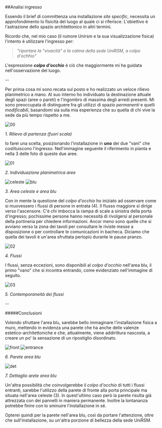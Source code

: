 ##Analisi ingresso

Essendo il brief di committenza una installazione _site specific_, 
necessita un approfondimento lo fisicità del luogo al quale ci si riferisce.
L'obiettivo è l'astrazione dello spazio architettonico in altri termini. 

Ricordo che, nel mio caso 
(il rumore Unirsm e la sua visualizzazione fisica) l'intento è utilizzare l'ingresso per:

> _"riportare la "vivacità" o la calma della sede UniRSM, a colpo d'ochhio"_

L'espressione **_colpo d'occhio_** è ciò che maggiormente mi ha guidata nell'osservazione del luogo.

--

Per prima cosa mi sono recata sul posto e ho realizzato un veloce rilievo planimetrico a mano. 
Al suo interno ho individuato la destinazione attuale degli spazi (aree o pareti) e l'ingombro di massima 
degli arredi presenti. Mi sono preoccupata di distinguere fra gli utilizzi di spazio _permanenti_ e 
quelli _modificabili_, basandomi sia sulla mia esperienza che su quella di chi vive la sede da più 
tempo rispetto a me.

![00](http://i.imgur.com/QW7tb0M.jpg?2)

_1. Rilievo di partenza (fuori scala)_

Io farei una scelta, posizionando l'installazione in **uno** dei due "vani" che costituiscono l'ingresso. 
Nell'immagine seguente il riferimento in pianta e nella 3 delle foto di queste due aree.

![01](http://i.imgur.com/5gpfRlF.jpg?2)

_2. Individuazione planimetrica aree_

![celeste](http://i.imgur.com/RA8BUk3.jpg?1) ![blu](http://i.imgur.com/SqxXw6d.jpg?3) 

_3. Area celeste e area blu_

Con in mente la questione del _colpo d'occhio_ ho iniziato ad osservare come si muovessero 
i flussi di persone in entrata (4). Il flusso maggiore si dirige verso l'ascensore.
C'è chi imbocca la rampa di scale a sinistra della porta d'ingresso; pochissime persone hanno 
necessità di rivolgersi al personale della portineria per chiedere informazioni. Ancor meno 
sono quelle che si avviano verso la zona dei tavoli per consultare le riviste messe a disposizione o
per controllare le comunicazioni in bacheca. Diciamo che quella dei tavoli è un'area sfruttata 
perlopiù durante le pause pranzo.

![02](http://i.imgur.com/bxTeRjB.jpg?2)

_4. Flussi_

I flussi, senza eccezioni, sono disponibili al _colpo d'occhio_ nell'area blu, 
il primo "vano" che si incontra entrando, come evidenziato nell'immagine di seguito. 

![03](http://i.imgur.com/mP4Zvhc.jpg?2)

_5. Contemporaneità dei flussi_

--

#####Conclusioni

Volendo sfruttare l'area blu, sarebbe bello immaginare l'installazione fisica a muro, 
mettendo in evidenza una parete che ha anche delle valenze estetico-architettoniche 
e che, attualmente, viene addirittura nascosta, a creare un po' la sensazione di un 
ripostiglio disordinato.

![front](http://i.imgur.com/lBegNEN.jpg?1) ![entrance](http://i.imgur.com/Cv6KKnR.jpg?1) 

_6. Parete area blu_

![det](http://i.imgur.com/1T8Vj5n.jpg?1)

_7. Dettaglio arete area blu_


Un'altra possibilità che coinvolgerebbe il _colpo d'occhio_ di tutti i flussi entranti, 
sarebbe l'utilizzo della parete di fronte alla porta principale ma situata nell'area celeste (3). 
In quest'ultimo caso però la parete risulta già attrezzata con dei pannelli in maniera permanente. 
Inoltre la lontananza potrebbe finire con lo sminuire l'installazione in sé. 

Opterei quindi per la parete nell'area blu, così da portare l'attenzione, oltre che sull'installazione, 
su un'altra porzione di bellezza della sede UniRSM.

